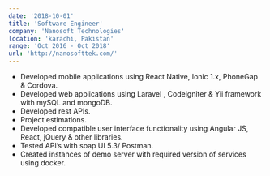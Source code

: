 ```yaml
---
date: '2018-10-01'
title: 'Software Engineer'
company: 'Nanosoft Technologies'
location: 'karachi, Pakistan'
range: 'Oct 2016 - Oct 2018'
url: 'http://nanosofttek.com/'
---
```


- Developed mobile applications using React Native, Ionic 1.x, PhoneGap & Cordova.
- Developed web applications using Laravel , Codeigniter & Yii framework with mySQL and mongoDB.
- Developed rest APIs.
- Project estimations.
- Developed compatible user interface functionality using Angular JS, React, jQuery & other libraries.
- Tested API’s with soap UI 5.3/ Postman.
- Created instances of demo server with required version of services using docker.

